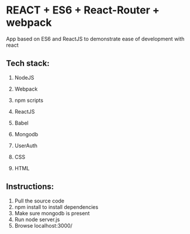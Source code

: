 # REACT + ES6 + React-Router + webpack

App based on ES6 and ReactJS to demonstrate ease of development with react

Tech stack:
----------------------

1. NodeJS

2. Webpack

3. npm scripts

4. ReactJS

5. Babel

6. Mongodb

7. UserAuth

8. CSS

9. HTML



Instructions:
-------------

1. Pull the source code
2. npm install to install dependencies
3. Make sure mongodb is present
4. Run node server.js
5. Browse localhost:3000/

